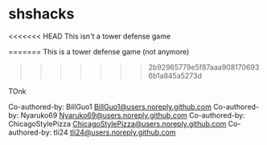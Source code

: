 # shshacks
<<<<<<< HEAD
This isn't a tower defense game

=======
This is a tower defense game (not anymore)
>>>>>>> 2b92965779e5f87aaa9081706936b1a845a5273d

TOnk



Co-authored-by: BillGuo1 <BillGuo1@users.noreply.github.com>
Co-authored-by: Nyaruko69 <Nyaruko69@users.noreply.github.com>
Co-authored-by: ChicagoStylePizza <ChicagoStylePizza@users.noreply.github.com>
Co-authored-by: tli24 <tli24@users.noreply.github.com>


